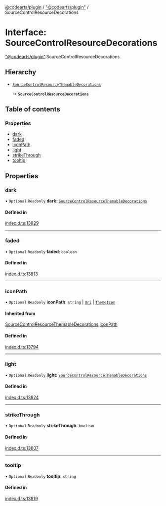 [@codearts/plugin](../README.md) / ["@codearts/plugin"](../modules/_codearts_plugin_.md) / SourceControlResourceDecorations

# Interface: SourceControlResourceDecorations

["@codearts/plugin"](../modules/_codearts_plugin_.md).SourceControlResourceDecorations

## Hierarchy

- [`SourceControlResourceThemableDecorations`](codearts_plugin_.SourceControlResourceThemableDecorations.md)

  ↳ **`SourceControlResourceDecorations`**

## Table of contents

### Properties

- [dark](codearts_plugin_.SourceControlResourceDecorations.md#dark)
- [faded](codearts_plugin_.SourceControlResourceDecorations.md#faded)
- [iconPath](codearts_plugin_.SourceControlResourceDecorations.md#iconpath)
- [light](codearts_plugin_.SourceControlResourceDecorations.md#light)
- [strikeThrough](codearts_plugin_.SourceControlResourceDecorations.md#strikethrough)
- [tooltip](codearts_plugin_.SourceControlResourceDecorations.md#tooltip)

## Properties

### dark

• `Optional` `Readonly` **dark**: [`SourceControlResourceThemableDecorations`](codearts_plugin_.SourceControlResourceThemableDecorations.md)

#### Defined in

[index.d.ts:13829](https://github.com/huaweicloud/cloudide-plugin-api/blob/203b986/index.d.ts#L13829)

___

### faded

• `Optional` `Readonly` **faded**: `boolean`

#### Defined in

[index.d.ts:13813](https://github.com/huaweicloud/cloudide-plugin-api/blob/203b986/index.d.ts#L13813)

___

### iconPath

• `Optional` `Readonly` **iconPath**: `string` \| [`Uri`](../classes/codearts_plugin_.Uri.md) \| [`ThemeIcon`](../classes/codearts_plugin_.ThemeIcon.md)

#### Inherited from

[SourceControlResourceThemableDecorations](codearts_plugin_.SourceControlResourceThemableDecorations.md).[iconPath](codearts_plugin_.SourceControlResourceThemableDecorations.md#iconpath)

#### Defined in

[index.d.ts:13794](https://github.com/huaweicloud/cloudide-plugin-api/blob/203b986/index.d.ts#L13794)

___

### light

• `Optional` `Readonly` **light**: [`SourceControlResourceThemableDecorations`](codearts_plugin_.SourceControlResourceThemableDecorations.md)

#### Defined in

[index.d.ts:13824](https://github.com/huaweicloud/cloudide-plugin-api/blob/203b986/index.d.ts#L13824)

___

### strikeThrough

• `Optional` `Readonly` **strikeThrough**: `boolean`

#### Defined in

[index.d.ts:13807](https://github.com/huaweicloud/cloudide-plugin-api/blob/203b986/index.d.ts#L13807)

___

### tooltip

• `Optional` `Readonly` **tooltip**: `string`

#### Defined in

[index.d.ts:13819](https://github.com/huaweicloud/cloudide-plugin-api/blob/203b986/index.d.ts#L13819)
